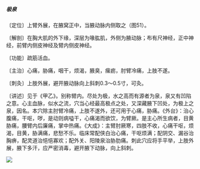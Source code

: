 ##### 极泉

〔定位〕上臂外展，在腋窝正中，当腋动脉内侧取之（图51）。

〔解剖〕在胸大肌的外下缘，深层为喙肱肌，外侧为腋动脉；布有尺神经，正中神经，前臂内侧皮神经及臂内侧皮神经。

〔功能〕疏筋活血。

〔主治〕心痛，胁痛，咽干，烦渴，腋臭，瘰疬，肘臂冷痛，上肢不遂。

〔刺灸〕上肢外展，避开腋动脉向上斜刺0.3～0.5寸，可灸。

〔讲述〕见于《甲乙》。别称臂内。尽处为极，水之高而有源者为泉，泉又有凹陷之意。心主血脉，似水之流，穴当心经最高极点之处，又深藏腋下凹处，为极上之泉，因名。本穴除主肘臂冷痛，上肢不遂外，还可用于心痛，胁痛。《外台》：治心腹痛，干呕，哕，是动则病嗌干，心痛渴而欲饮，为臂厥。是主心所生病者，目黄胁痛，腰臂内后廉痛，掌中热痛。《大成》：主臂肘厥寒，四肢不收，心痛干呕，烦渴，目黄，胁满痛，悲愁不乐。临床常配侠白治心痛，干呕烦满；配阴交、漏谷治胸痹，配灵道治悒悒寡欢；配外关、阳陵泉治胁肋痛。刺此穴应将手平举，上肢外展，腋下多汗，应严密消毒，避开腋下动脉，向上斜刺。

![](img/图51.jpg)
